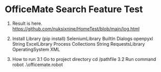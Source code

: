 # OfficeMate Search Feature Test

1. Result is here.
https://github.com/nuksixnine/HomeTest/blob/main/log.html

2. Install Library (pip install)
SeleniumLibrary
BuiltIn
Dialogs
openpyxl
String
ExcelLibrary
Process
Collections
String
RequestsLibrary
OperatingSystem
XML

3. How to run
3.1 Go to project directory 
cd /pathfile
3.2 Run command 
robot .\officemate.robot
